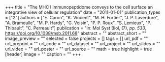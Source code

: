 +++
title = "The MHC I immunopeptidome conveys to the cell surface an integrative view of cellular regulation"
date = "2011-01-01"
publication_types = ["2"]
authors = ["E. Caron", "K. Vincent", "M. H. Fortier", "J. P. Laverdure", "A. Bramoulle", "M. P. Hardy", "G. Voisin", "P. P. Roux", "S. Lemieux", "P. Thibault", "C. Perreault"]
publication = "In: Mol Syst Biol, (7), _pp. 533_, https://doi.org/10.1038/msb.2011.68"
abstract = ""
abstract_short = ""
image_preview = ""
selected = false
projects = []
tags = []
url_pdf = ""
url_preprint = ""
url_code = ""
url_dataset = ""
url_project = ""
url_slides = ""
url_video = ""
url_poster = ""
url_source = ""
math = true
highlight = true
[header]
image = ""
caption = ""
+++
